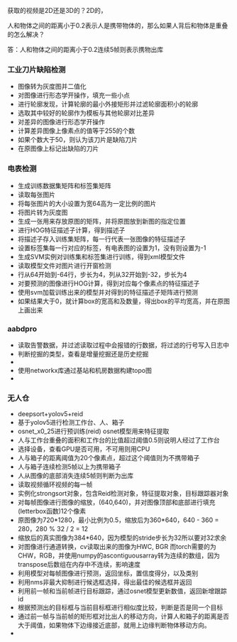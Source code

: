 获取的视频是2D还是3D的？2D的，

人和物体之间的距离小于0.2表示人是携带物体的，那么如果人背后和物体是重叠的怎么解决？

答：人和物体之间的距离小于0.2连续5帧则表示携物出库

### 工业刀片缺陷检测

+ 图像转为灰度图并二值化
+ 对图像进行形态学开操作，填充一些小点
+ 进行轮廓发现，计算轮廓的最小外接矩形并过滤轮廓面积小的轮廓
+ 选取其中较好的轮廓作为模板与其他轮廓对比差异
+ 对差异的图像进行形态学开操作
+ 计算差异图像上像素点的值等于255的个数
+ 如果个数大于50，则认为该刀片是缺陷刀片
+ 在原图像上标记出缺陷的刀片

### 电表检测

+ 生成训练数据集矩阵和标签集矩阵
+ 读取每张图片
+ 将每张图片的大小设置为宽64高为一定比例的图片
+ 将图片转为灰度图
+ 生成一张用来存放原图的矩阵，并将原图放到新图的指定位置
+ 进行HOG特征描述子计算，得到描述子
+ 将描述子存入训练集矩阵，每一行代表一张图像的特征描述子
+ 设置标签集每一行对应的标签，有电表图的设置为1，没有则设置为-1
+ 生成SVM实例对训练集和标签集进行训练，得到xml模型文件
+ 读取模型文件对图片进行开窗检测
+ 行从64开始到-64行，步长为4，列从32开始到-32，步长为4
+ 对要预测的图像进行HOG计算，得到对应每个像素点的特征描述子
+ 使用svm加载训练出来的模型并对得到的特征描述子矩阵进行预测
+ 如果结果大于0，就计算box的宽高和及数量，得出box的平均宽高，并在原图上画出来

### aabdpro

+ 读取告警数据，并过滤读取过程中会报错的行数据，将过滤的行号写入日志中
+ 判断挖掘的类型，查看是增量挖掘还是历史挖掘
+ 
+ 使用networkx库通过基站和机房数据构建topo图
+ 



### 无人仓

+ deepsort+yolov5+reid
+ 基于yolov5进行检测工作台、人、箱子
+ osnet_x0_25进行预训练(reid)   osnet模型用来特征提取
+ 人与工作台重叠的面积和工作台的比值超过阈值0.5则说明人经过了工作台
+ 选择设备，查看GPU是否可用，不可用则用CPU
+ 人与箱子的距离阈值为20个像素点，超过这个阈值则为不携带箱子
+ 人与箱子连续检测5帧以上为携带箱子
+ 人从图像的底部消失连续5帧则判断为出库
+ 读取视频循环视频的每一帧
+ 实例化strongsort对象，包含Reid检测对象，特征提取对象，目标跟踪器对象
+ 对每帧图像进行图像的缩放，(640,640)，并对图像顶部和底部进行填充(letterbox函数)12个像素
+ 原图像为720*1280，最小比例为0.5，缩放后为360\*640，640 - 360 = 280，280 % 32 / 2 = 12
+ 缩放后的真实图像为384\*640，因为模型的stride步长为32所以要对32求余
+ 对图像进行通道转换，cv读取出来的图像为HWC, BGR  而torch需要的为CHW，RGB，并使用numpy的ascontiguousarray转为连续的数组，因为transpose后数组在内存中不连续，影响速度
+ 利用模型对每帧图像进行预测，返回坐标，置信度得分，以及类别
+ 利用nms非最大抑制进行候选框选择，得出最佳的候选框并返回
+ 利用前一帧和当前帧进行目标跟踪，通过osnet模型更新数值，返回新增跟踪id
+ 根据预测出的目标框与当前目标框进行相似度比较，判断是否是同一个目标
+ 通过前一帧与当前帧的矩形框对比出人的移动方向，计算人和箱子的距离是否大于阈值，如果物体下边缘接近底部，就用上边缘判断物体移动方向。
+ 

